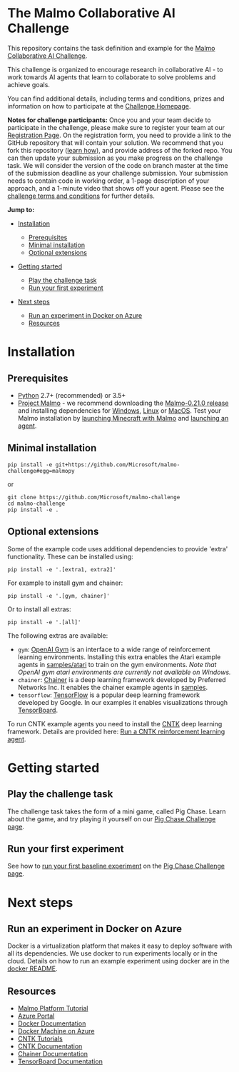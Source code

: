 # The Malmo Collaborative AI Challenge

This repository contains the task definition and example for the [Malmo Collaborative AI Challenge](https://www.microsoft.com/en-us/research/academic-program/collaborative-ai-challenge/). 
<!-- ## Purpose -->
This challenge is organized to encourage research in collaborative AI - to work towards AI agents 
that learn to collaborate to solve problems and achieve goals. 
<!-- ## Rules-->
You can find additional details, including terms and conditions, prizes and information on how to participate at the [Challenge Homepage](https://www.microsoft.com/en-us/research/academic-program/collaborative-ai-challenge/).


**Notes for challenge participants:** Once you and your team decide to participate in the challenge, please make sure to register your team at our [Registration Page](https://www.surveygizmo.com/s3/3299773/The-Collaborative-AI-Challenge). On the registration form, you need to provide a link to the GitHub repository that will 
contain your solution. We recommend that you fork this repository (<a href="https://help.github.com/articles/fork-a-repo/" target="_blank">learn how</a>), 
and provide address of the forked repo. You can then update your submission as you make progress on the challenge task. 
We will consider the version of the code on branch master at the time of the submission deadline as your challenge submission. Your submission needs to contain code in working order, a 1-page description of your approach, and a 1-minute video that shows off your agent. Please see the [challenge terms and conditions]() for further details.

**Jump to:**

- [Installation](#installation)
  - [Prerequisites](#prerequisites)
  - [Minimal installation](#minimal-installation)
  - [Optional extensions](#optional-extensions)

- [Getting started](#getting-started)
  - [Play the challenge task](#play-the-challenge-task)
  - [Run your first experiment](#run-your-first-experiment)

- [Next steps](#next-steps)
  - [Run an experiment in Docker on Azure](#run-an-experiment-in-docker-on-azure)
  - [Resources](#resources)

# Installation

## Prerequisites

- [Python](https://www.python.org/) 2.7+ (recommended) or 3.5+
- [Project Malmo](https://github.com/Microsoft/malmo) - we recommend downloading the [Malmo-0.21.0 release](https://github.com/Microsoft/malmo/releases) and installing dependencies for [Windows](https://github.com/Microsoft/malmo/blob/master/doc/install_windows.md), [Linux](https://github.com/Microsoft/malmo/blob/master/doc/install_linux.md) or [MacOS](https://github.com/Microsoft/malmo/blob/master/doc/install_macosx.md). Test your Malmo installation by [launching Minecraft with Malmo](https://github.com/Microsoft/malmo#launching-minecraft-with-our-mod) and [launching an agent](https://github.com/Microsoft/malmo#launch-an-agent).

## Minimal installation

```
pip install -e git+https://github.com/Microsoft/malmo-challenge#egg=malmopy
```

or 

```
git clone https://github.com/Microsoft/malmo-challenge
cd malmo-challenge
pip install -e .
```

## Optional extensions

Some of the example code uses additional dependencies to provide 'extra' functionality. These can be installed using:

```
pip install -e '.[extra1, extra2]'
```
For example to install gym and chainer:

```
pip install -e '.[gym, chainer]'
```

Or to install all extras:

```
pip install -e '.[all]'
```

The following extras are available:
- `gym`: [OpenAI Gym](https://gym.openai.com/) is an interface to a wide range of reinforcement learning environments. Installing this extra enables the Atari example agents in [samples/atari](samples/atari) to train on the gym environments. *Note that OpenAI gym atari environments are currently not available on Windows.*
- `chainer`: [Chainer](http://chainer.org/) is a deep learning framework developed by Preferred Networks Inc. It enables the chainer example agents in [samples](samples).
- `tensorflow`: [TensorFlow](https://www.tensorflow.org/) is a popular deep learning framework developed by Google. In our examples it enables visualizations through [TensorBoard](https://www.tensorflow.org/get_started/summaries_and_tensorboard).

To run CNTK example agents you need to install the [CNTK](https://github.com/Microsoft/CNTK) deep learning framework. Details are provided here: [Run a CNTK reinforcement learning agent](#run-a-cntk-reinforcement-learning-agent).


# Getting started

## Play the challenge task

The challenge task takes the form of a mini game, called Pig Chase. Learn about the game, and try playing it yourself on our [Pig Chase Challenge page](ai_challenge/pig_chase/README.md).

## Run your first experiment

See how to [run your first baseline experiment](ai_challenge/pig_chase/README.md#run-your-first-experiment) on the [Pig Chase Challenge page](ai_challenge/pig_chase/README.md).

# Next steps

## Run an experiment in Docker on Azure

Docker is a virtualization platform that makes it easy to deploy software with all its dependencies. 
We use docker to run experiments locally or in the cloud. Details on how to run an example experiment using docker are in the [docker README](docker/README.md).


## Resources

- [Malmo Platform Tutorial](https://github.com/Microsoft/malmo/blob/master/Malmo/samples/Python_examples/Tutorial.pdf)
- [Azure Portal](portal.azure.com/)
- [Docker Documentation](https://docs.docker.com/)
- [Docker Machine on Azure](https://docs.microsoft.com/en-us/azure/virtual-machines/virtual-machines-linux-docker-machine)
- [CNTK Tutorials](https://www.microsoft.com/en-us/research/product/cognitive-toolkit/tutorials/)
- [CNTK Documentation](https://github.com/Microsoft/CNTK/wiki)
- [Chainer Documentation](http://docs.chainer.org/en/stable/)
- [TensorBoard Documentation](https://www.tensorflow.org/get_started/summaries_and_tensorboard)
